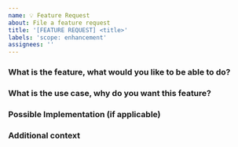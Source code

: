 ```yaml
---
name: 💡 Feature Request
about: File a feature request
title: '[FEATURE REQUEST] <title>'
labels: 'scope: enhancement'
assignees: ''
---
```


### What is the feature, what would you like to be able to do?
<!-- Provide a clear and concise description of what you want to happen. -->

### What is the use case, why do you want this feature?
<!-- Provide a clear and concise description of why this feature would help you or other users. -->

### Possible Implementation (if applicable)
<!-- If you have an idea of how this could be built, add it here. -->

### Additional context
<!--
  Is there anything else you can add about the proposal?
  You might want to link to related issues here, if you haven't already.
-->


